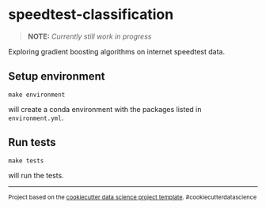 # speedtest-classification
> __NOTE:__ _Currently still work in progress_

Exploring gradient boosting algorithms on internet speedtest data.

## Setup environment
    make environment
will create a conda environment with the packages listed in `environment.yml`.

## Run tests
    make tests
will run the tests.  

---
<p><small>Project based on the <a target="_blank" href="https://drivendata.github.io/cookiecutter-data-science/">cookiecutter data science project template</a>. #cookiecutterdatascience</small></p>
